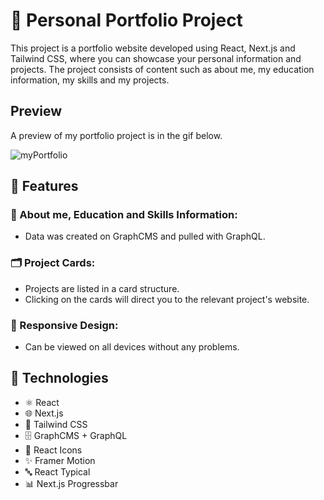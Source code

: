 # 📁 Personal Portfolio Project
This project is a portfolio website developed using React, Next.js and Tailwind CSS, where you can showcase your personal information and projects. The project consists of content such as about me, my education information, my skills and my projects.

## Preview
A preview of my portfolio project is in the gif below.

![myPortfolio](https://github.com/user-attachments/assets/9910569b-620d-451b-84c6-5b4cefb8e851)


## 🚀 Features
### 📄 About me, Education and Skills Information:
 * Data was created on GraphCMS and pulled with GraphQL.
### 🗂️ Project Cards:
  * Projects are listed in a card structure.
  * Clicking on the cards will direct you to the relevant project's website.
### 📱 Responsive Design:
 * Can be viewed on all devices without any problems.

## 🧩 Technologies
* ⚛️ React
* 🌐 Next.js
* 💨 Tailwind CSS
* 🗄️ GraphCMS + GraphQL
* 📝 React Icons
* ✨ Framer Motion
* 🔤 React Typical
* 📊 Next.js Progressbar
